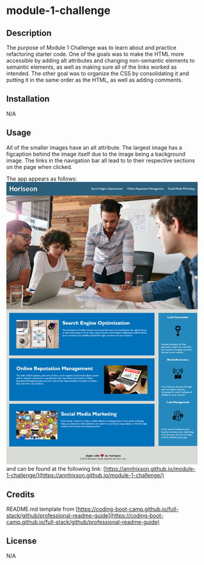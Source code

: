# module-1-challenge

## Description

The purpose of Module 1 Challenge was to learn about and practice refactoring starter code. One of the goals was to make the HTML more accessible by adding alt attributes and changing non-semantic elements to semantic elements, as well as making sure all of the links worked as intended. The other goal was to organize the CSS by consolidating it and putting it in the same order as the HTML, as well as adding comments.

## Installation

N/A

## Usage

All of the smaller images have an alt attribute. The largest image has a figcaption behind the image itself due to the image being a background image. The links in the navigation bar all lead to to their respective sections on the page when clicked.

The app appears as follows:
![alt text](assets/images/annhixson.github.io_module-1-challenge_.png)
and can be found at the following link:
[https://annhixson.github.io/module-1-challenge/](https://annhixson.github.io/module-1-challenge/)

## Credits

README.md template from [https://coding-boot-camp.github.io/full-stack/github/professional-readme-guide](https://coding-boot-camp.github.io/full-stack/github/professional-readme-guide)

## License

N/A
